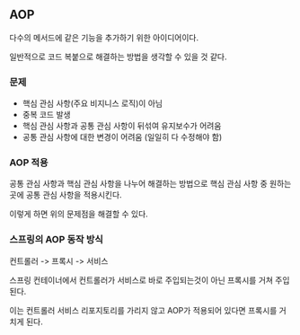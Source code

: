 ## AOP

다수의 메서드에 같은 기능을 추가하기 위한 아이디어이다.

일반적으로 코드 복붙으로 해결하는 방법을 생각할 수 있을 것 같다.

### 문제

- 핵심 관심 사항(주요 비지니스 로직)이 아님
- 중복 코드 발생
- 핵심 관심 사항과 공통 관심 사항이 뒤섞여 유지보수가 어려움
- 공통 관심 사항에 대한 변경이 어려움 (일일히 다 수정해야 함)

### AOP 적용

공통 관심 사항과 핵심 관심 사항을 나누어 해결하는 방법으로 핵심 관심 사항 중 원하는 곳에 공통 관심 사항을 적용시킨다.

이렇게 하면 위의 문제점을 해결할 수 있다.

### 스프링의 AOP 동작 방식

컨트롤러 -> 프록시 -> 서비스

스프링 컨테이너에서 컨트롤러가 서비스로 바로 주입되는것이 아닌 프록시를 거쳐 주입된다.

이는 컨트롤러 서비스 리포지토리를 가리지 않고 AOP가 적용되어 있다면 프록시를 거치게 된다.
